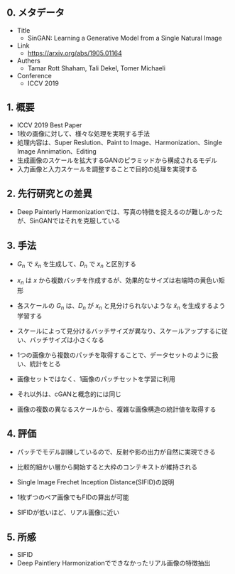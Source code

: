 ## 0. メタデータ
- Title
	- SinGAN: Learning a Generative Model from a Single Natural Image
- Link
	- https://arxiv.org/abs/1905.01164
- Authers
	- Tamar Rott Shaham, Tali Dekel, Tomer Michaeli
- Conference
	- ICCV 2019

## 1. 概要
- ICCV 2019 Best Paper
- 1枚の画像に対して、様々な処理を実現する手法
- 処理内容は、Super Reslution、Paint to Image、Harmonization、Single Image Annimation、Editing
- 生成画像のスケールを拡大するGANのピラミッドから構成されるモデル
- 入力画像と入力スケールを調整することで目的の処理を実現する

## 2. 先行研究との差異
- Deep Painterly Harmonizationでは、写真の特徴を捉えるのが難しかったが、SinGANではそれを克服している

## 3. 手法

- $G_n$ で $\tilde{x}_n$ を生成して、$D_n$ で $x_n$ と区別する
- $x_n$ は $x$ から複数バッチを作成するが、効果的なサイズは右端時の黄色い矩形

- 各スケールの $G_n$ は、$D_n$ が $x_n$ と見分けられないような $\tilde{x}_n$ を生成するよう学習する
- スケールによって見分けるバッチサイズが異なり、スケールアップするに従い、バッチサイズは小さくなる

- 1つの画像から複数のパッチを取得することで、データセットのように扱い、統計をとる

- 画像セットではなく、1画像のパッチセットを学習に利用
- それ以外は、cGANと概念的には同じ
- 画像の複数の異なるスケールから、複雑な画像構造の統計値を取得する

## 4. 評価
- パッチでモデル訓練しているので、反射や影の出力が自然に実現できる
- 比較的細かい層から開始すると大枠のコンテキストが維持される

- Single Image Frechet Inception Distance(SIFID)の説明
- 1枚ずつのペア画像でもFIDの算出が可能
- SIFIDが低いほど、リアル画像に近い

## 5. 所感
- SIFID
- Deep Paintlery Harmonizationでできなかったリアル画像の特徴抽出

